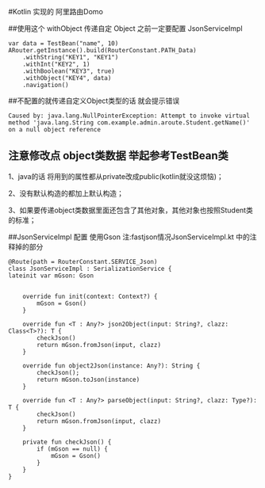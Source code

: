 #Kotlin 实现的 阿里路由Domo

##使用这个 withObject 传递自定 Object 之前一定要配置 JsonServiceImpl
    
    var data = TestBean("name", 10)
    ARouter.getInstance().build(RouterConstant.PATH_Data)
    	.withString("KEY1", "KEY1")
    	.withInt("KEY2", 1)
    	.withBoolean("KEY3", true)
    	.withObject("KEY4", data)
    	.navigation()

##不配置的就传递自定义Object类型的话 就会提示错误

    Caused by: java.lang.NullPointerException: Attempt to invoke virtual method 'java.lang.String com.example.admin.aroute.Student.getName()' on a null object reference

## 注意修改点 object类数据 举起参考TestBean类

1、java的话 将用到的属性都从private改成public(kotlin就没这烦恼)；

2、没有默认构造的都加上默认构造；

3、如果要传递object类数据里面还包含了其他对象，其他对象也按照Student类的标准；

##JsonServiceImpl 配置 使用Gson 注:fastjson情况JsonServiceImpl.kt 中的注释掉的部分

    @Route(path = RouterConstant.SERVICE_Json)
    class JsonServiceImpl : SerializationService {
    lateinit var mGson: Gson
    

    	override fun init(context: Context?) {
    		mGson = Gson()
    	}
    
    	override fun <T : Any?> json2Object(input: String?, clazz: Class<T>?): T {
    		checkJson()
    		return mGson.fromJson(input, clazz)
    	}
    
    	override fun object2Json(instance: Any?): String {
    		checkJson();
    		return mGson.toJson(instance)
    	}
    
    	override fun <T : Any?> parseObject(input: String?, clazz: Type?): T {
    		checkJson()
    		return mGson.fromJson(input, clazz)
    	}
    
    	private fun checkJson() {
    		if (mGson == null) {
    			mGson = Gson()
    		}
    	}
    }
